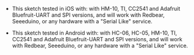 - This sketch tested in iOS with:
with HM-10, TI, CC2541 and Adafruit Bluefruit-UART and SPI versions, and will work with Redbear, Seeeduino, or any hardware with a "Serial Like" service.

- This sketch tested in Android with:
with HC-06, HC-05, HM-10, TI, CC2541 and Adafruit Bluefruit-UART and SPI versions, and will work with Redbear, Seeeduino, or any hardware with a "Serial Like" service.
